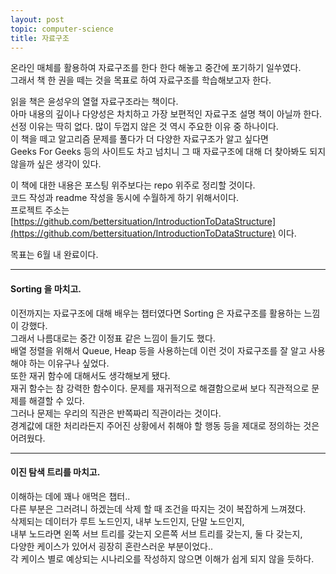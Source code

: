 ```yaml
---
layout: post
topic: computer-science
title: 자료구조
---
```


온라인 매체를 활용하여 자료구조를 한다 한다 해놓고 중간에 포기하기 일쑤였다.    
그래서 책 한 권을 떼는 것을 목표로 하여 자료구조를 학습해보고자 한다.  

읽을 책은 윤성우의 열혈 자료구조라는 책이다.  
아마 내용의 깊이나 다양성은 차치하고 가장 보편적인 자료구조 설명 책이 아닐까 한다.  
선정 이유는 딱히 없다. 많이 두껍지 않은 것 역시 주요한 이유 중 하나이다.  
이 책을 떼고 알고리즘 문제를 풀다가 더 다양한 자료구조가 알고 싶다면  
Geeks For Geeks 등의 사이트도 차고 넘치니 그 때 자료구조에 대해 더 찾아봐도 되지 않을까 싶은 생각이 있다.  

이 책에 대한 내용은 포스팅 위주보다는 repo 위주로 정리할 것이다.  
코드 작성과 readme 작성을 동시에 수월하게 하기 위해서이다.  
프로젝트 주소는 [https://github.com/bettersituation/IntroductionToDataStructure](https://github.com/bettersituation/IntroductionToDataStructure) 이다.  

목표는 6월 내 완료이다.  

---

#### Sorting 을 마치고.  

이전까지는 자료구조에 대해 배우는 챕터였다면 Sorting 은 자료구조를 활용하는 느낌이 강했다.  
그래서 나름대로는 중간 이정표 같은 느낌이 들기도 했다.  
배열 정렬을 위해서 Queue, Heap 등을 사용하는데 이런 것이 자료구조를 잘 알고 사용해야 하는 이유구나 싶었다.  
또한 재귀 함수에 대해서도 생각해보게 됐다.  
재귀 함수는 참 강력한 함수이다. 문제를 재귀적으로 해결함으로써 보다 직관적으로 문제를 해결할 수 있다.  
그러나 문제는 우리의 직관은 반쪽짜리 직관이라는 것이다.  
경계값에 대한 처리라든지 주어진 상황에서 취해야 할 행동 등을 제대로 정의하는 것은 어려웠다.  
 
 
---

 #### 이진 탐색 트리를 마치고.
 
이해하는 데에 꽤나 애먹은 챕터..  
다른 부분은 그러려니 하겠는데 삭제 할 때 조건을 따지는 것이 복잡하게 느껴졌다.  
삭제되는 데이터가 루트 노드인지, 내부 노드인지, 단말 노드인지,  
내부 노드라면 왼쪽 서브 트리를 갖는지 오른쪽 서브 트리를 갖는지, 둘 다 갖는지,  
다양한 케이스가 있어서 굉장히 혼란스러운 부분이었다..  
각 케이스 별로 예상되는 시나리오를 작성하지 않으면 이해가 쉽게 되지 않을 듯하다.
